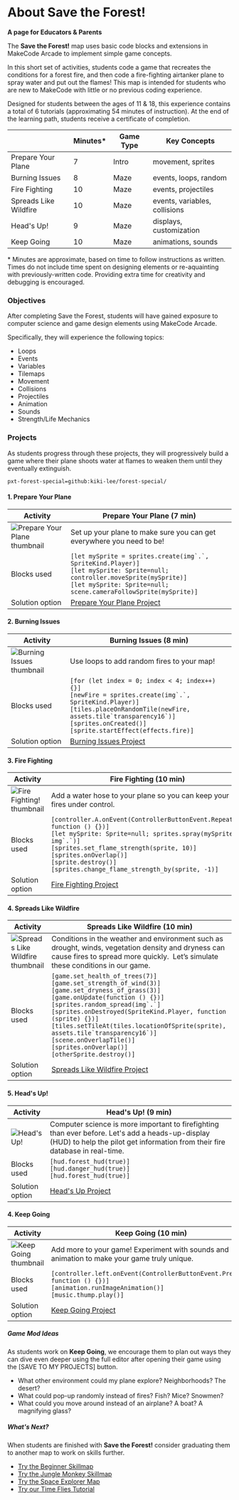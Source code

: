 # About Save the Forest!

**A page for Educators & Parents**

The **Save the Forest!** map uses basic code blocks and extensions in MakeCode Arcade to implement simple game concepts.

In this short set of activities, students code a game that recreates the conditions for a forest fire, and then code a fire-fighting airtanker plane to spray water and put out the flames! This map is intended for students who are new to MakeCode with little or no previous coding experience.

Designed for students between the ages of 11 & 18, this experience contains a total of 6 tutorials (approximating 54 minutes of instruction).  At the end of the learning path, students receive a certificate of completion.

|                 | Minutes* | Game Type | Key Concepts |
| --------------- | -------- | --------- | ------------ |
| Prepare Your Plane | 7 | Intro | movement, sprites |
| Burning Issues | 8 | Maze | events, loops, random |
| Fire Fighting | 10 | Maze | events, projectiles |
| Spreads Like Wildfire | 10 | Maze | events, variables, collisions |
| Head's Up! | 9 | Maze | displays, customization |
| Keep Going | 10 | Maze | animations, sounds |

\* Minutes are approximate, based on time to follow instructions as written. Times do not include time spent on designing elements or re-aquainting with previously-written code. Providing extra time for creativity and debugging is encouraged.

### Objectives 

After completing Save the Forest, students will have gained exposure to computer science and game design elements using MakeCode Arcade.

Specifically, they will experience the following topics:

- Loops
- Events
- Variables
- Tilemaps
- Movement
- Collisions
- Projectiles
- Animation
- Sounds
- Strength/Life Mechanics


### Projects

As students progress through these projects, they will progressively build a game where their plane shoots water at flames to weaken them until they eventually extinguish.

```package
pxt-forest-special=github:kiki-lee/forest-special/
```

#### 1. Prepare Your Plane
| Activity | Prepare Your Plane (7 min) |
|---|---|
| ![Prepare Your Plane thumbnail](/static/skillmap/forest/forest1.gif) | Set up your plane to make sure you can get everywhere you need to be!  |
| Blocks used | ``[let mySprite = sprites.create(img`.`, SpriteKind.Player)]``<br/>``[let mySprite: Sprite=null; controller.moveSprite(mySprite)]``<br/>``[let mySprite: Sprite=null; scene.cameraFollowSprite(mySprite)]`` |
| Solution option | [Prepare Your Plane Project](https://makecode.com/_0CbLhcf6TW1W) |

#### 2. Burning Issues
| Activity | Burning Issues (8 min) |
|---|---|
| ![Burning Issues thumbnail](/static/skillmap/forest/forest2.gif) | Use loops to add random fires to your map!  |
| Blocks used | ``[for (let index = 0; index < 4; index++) {}]``<br/>``[newFire = sprites.create(img`.`, SpriteKind.Player)]``<br/>``[tiles.placeOnRandomTile(newFire, assets.tile`transparency16`)]``<br/>``[sprites.onCreated()]``<br/>``[sprite.startEffect(effects.fire)]`` |
| Solution option | [Burning Issues Project](https://makecode.com/_EdjVbU6eMTPW) |

#### 3. Fire Fighting
| Activity | Fire Fighting (10 min) |
|---|---|
| ![Fire Fighting! thumbnail](/static/skillmap/forest/forest3.gif) | Add a water hose to your plane so you can keep your fires under control.  |
| Blocks used | ``[controller.A.onEvent(ControllerButtonEvent.Repeated, function () {})]``<br/>``[let mySprite: Sprite=null; sprites.spray(mySprite, img`.`)]``<br/>``[sprites.set_flame_strength(sprite, 10)]``<br/>``[sprites.onOverlap()]``<br/>``[sprite.destroy()]``<br/>``[sprites.change_flame_strength_by(sprite, -1)]`` |
| Solution option | [Fire Fighting Project](https://makecode.com/_9p32WzfzX1uv) |

#### 4. Spreads Like Wildfire
| Activity | Spreads Like Wildfire (10 min) |
|---|---|
| ![Spreads Like Wildfire thumbnail](/static/skillmap/forest/forest4.gif) | Conditions in the weather and environment such as drought, winds, vegetation density and dryness can cause fires to spread more quickly.  Let’s simulate these conditions in our game.  |
| Blocks used | ``[game.set_health_of_trees(7)]``<br/>``[game.set_strength_of_wind(3)]``<br/>``[game.set_dryness_of_grass(3)]``<br/>``[game.onUpdate(function () {})]``<br/>``[sprites.random_spread(img`.`]``<br/>``[sprites.onDestroyed(SpriteKind.Player, function (sprite) {})]``<br/>``[tiles.setTileAt(tiles.locationOfSprite(sprite), assets.tile`transparency16`)]``<br/>``[scene.onOverlapTile()]``<br/>``[sprites.onOverlap()]``<br/>``[otherSprite.destroy()]``<br/> |
| Solution option | [Spreads Like Wildfire Project](https://makecode.com/_ifR6pigEHKP7) |

#### 5. Head's Up!
| Activity | Head's Up! (9 min) |
|---|---|
| ![Head's Up!](/static/skillmap/forest/forest5.gif) | Computer science is more important to firefighting than ever before. Let's add a heads-up-display (HUD) to help the pilot get information from their fire database in real-time.  |
| Blocks used | ``[hud.forest_hud(true)]``<br/>``[hud.danger_hud(true)]``<br/>``[hud.forest_hud(true)]`` |
| Solution option | [Head's Up Project](https://makecode.com/_77cLwx4b120o) |

#### 4. Keep Going
| Activity | Keep Going (10 min) |
|---|---|
| ![Keep Going thumbnail](/static/skillmap/forest/forest6.gif) | Add more to your game! Experiment with sounds and animation to make your game truly unique.  |
| Blocks used | ``[controller.left.onEvent(ControllerButtonEvent.Pressed, function () {})]``<br/>``[animation.runImageAnimation()]``<br/>``[music.thump.play()]`` |
| Solution option | [Keep Going Project](https://makecode.com/_0kzFyAgPMa4A) |

##### Game Mod Ideas

As students work on **Keep Going**, we encourage them to plan out ways they can dive even deeper using the full editor after opening their game using the [SAVE TO MY PROJECTS] button. 

- What other environment could my plane explore? Neighborhoods? The desert?
- What could pop-up randomly instead of fires? Fish? Mice? Snowmen?
- What could you move around instead of an airplane? A boat? A magnifying glass?

##### What's Next?

When students are finished with **Save the Forest!** consider graduating them to another map to work on skills further.

- [Try the Beginner Skillmap](/skillmap/beginner)
- [Try the Jungle Monkey Skillmap](/skillmap/jungle)
- [Try the Space Explorer Map](/skillmap/space)
- [Try our Time Flies Tutorial](/tutorials/froggy)
